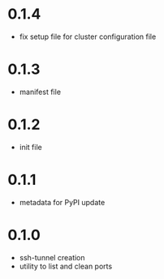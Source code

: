 # 0.1.4

- fix setup file for cluster configuration file

# 0.1.3

- manifest file

# 0.1.2

- init file

# 0.1.1

- metadata for PyPI update

# 0.1.0

- ssh-tunnel creation
- utility to list and clean ports
